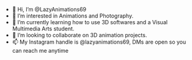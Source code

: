 - 👋 Hi, I’m @LazyAnimations69
- 👀 I’m interested in Animations and Photography.
- 🌱 I’m currently learning how to use 3D softwares and a Visual Multimedia Arts student.
- 💞️ I’m looking to collaborate on 3D animation projects.
- 📫 My Instagram handle is @lazyanimations69, DMs are open so you can reach me anytime

<!---
LazyAnimations69/LazyAnimations69 is a ✨ special ✨ repository because its `README.md` (this file) appears on your GitHub profile.
You can click the Preview link to take a look at your changes.
--->
